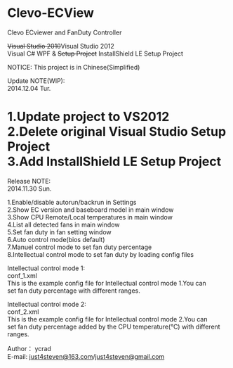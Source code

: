 Clevo-ECView
============

Clevo ECviewer and FanDuty Controller</br>

<s>Visual Studio 2010</s>Visual Studio 2012</br>
Visual C# WPF &amp; <s>Setup Project</s> InstallShield LE Setup Project</br>

NOTICE: This project is in Chinese(Simplified)</br>

Update NOTE(WIP):</br>
2014.12.04 Tur.</br>

1.Update project to VS2012</br>
2.Delete original Visual Studio Setup Project</br>
3.Add InstallShield LE Setup Project</br>
==================================================================

Release NOTE:</br>
2014.11.30 Sun.</br>

1.Enable/disable autorun/backrun in Settings</br>
2.Show EC version and baseboard model in main window</br>
3.Show CPU Remote/Local temperatures in main window</br>
4.List all detected fans in main window</br>
5.Set fan duty in fan setting window</br>
6.Auto control mode(bios default)</br>
7.Manuel control mode to set fan duty percentage</br>
8.Intellectual control mode to set fan duty by loading config files</br>

Intellectual control mode 1:</br>
	conf_1.xml</br>
This is the example config file for Intellectual control mode 1.You can</br>
set fan duty percentage with different ranges.</br>

Intellectual control mode 2:</br>
	conf_2.xml</br>
This is the example config file for Intellectual control mode 2.You can</br>
set fan duty percentage added by the CPU temperature(℃) with different</br>
ranges.</br>

Author： ycrad</br>
E-mail:	just4steven@163.com/just4steven@gmail.com
